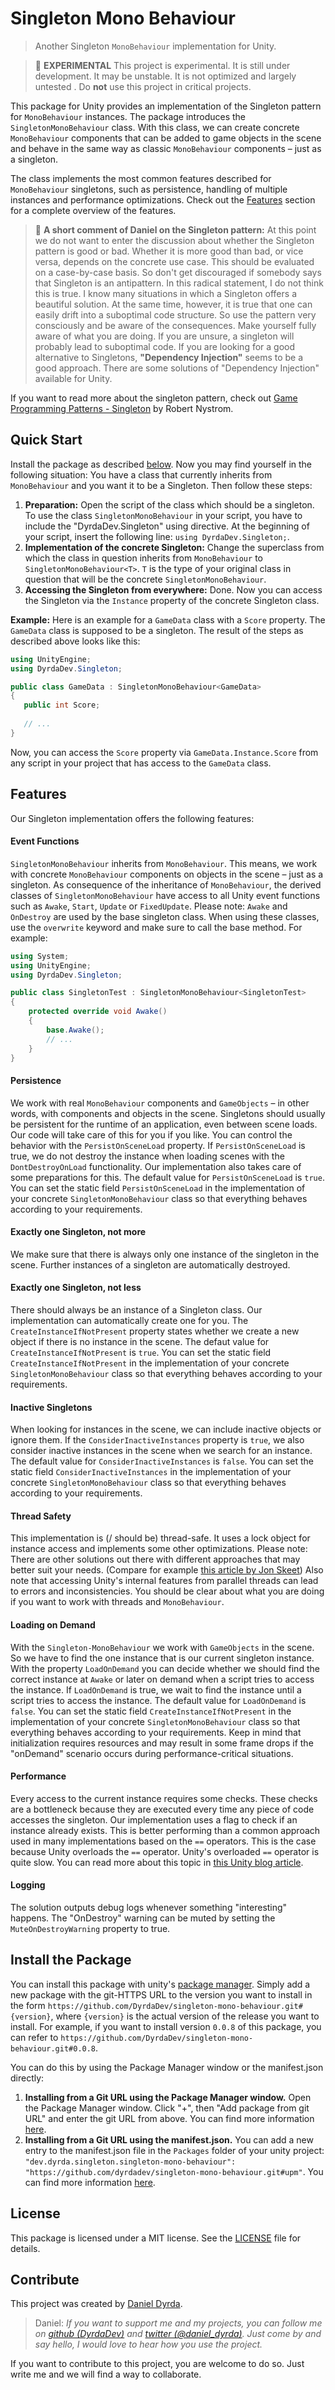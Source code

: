 # Singleton Mono Behaviour

> Another Singleton ```MonoBehaviour``` implementation for Unity. 

> 🧪 **EXPERIMENTAL** This project is experimental. It is still under development. It may be unstable. It is not optimized and largely untested . Do **not** use this project in critical projects. 

This package for Unity provides an implementation of the Singleton pattern for ```MonoBehaviour``` instances. The package introduces the ```SingletonMonoBehaviour``` class. With this class, we can create concrete ```MonoBehaviour``` components that can be added to game objects in the scene and behave in the same way as classic ```MonoBehaviour``` components – just as a singleton.

The class implements the most common features described for ```MonoBehaviour``` singletons, such as persistence, handling of multiple instances and performance optimizations. Check out the [Features](#features) section for a complete overview of the features.

> 💭 **A short comment of Daniel on the Singleton pattern:** At this point we do not want to enter the discussion about whether the Singleton pattern is good or bad. Whether it is more good than bad, or vice versa, depends on the concrete use case. This should be evaluated on a case-by-case basis. So don't get discouraged if somebody says that Singleton is an antipattern. In this radical statement, I do not think this is true. I know many situations in which a Singleton offers a beautiful solution. At the same time, however, it is true that one can easily drift into a suboptimal code structure. So use the pattern very consciously and be aware of the consequences. Make yourself fully aware of what you are doing. If you are unsure, a singleton will probably lead to suboptimal code. If you are looking for a good alternative to Singletons, **"Dependency Injection"** seems to be a good approach. There are some solutions of "Dependency Injection" available for Unity.

If you want to read more about the singleton pattern, check out [Game Programming Patterns - Singleton](http://gameprogrammingpatterns.com/singleton.html) by Robert Nystrom.

## Quick Start

Install the package as described [below](#install-the-package). Now you may find yourself in the following situation: You have a class that currently inherits from ```MonoBehaviour``` and you want it to be a Singleton. Then follow these steps:

1. **Preparation:** Open the script of the class which should be a singleton. To use the class ```SingletonMonoBehaviour``` in your script, you have to include the "DyrdaDev.Singleton" using directive. At the beginning of your script, insert the following line: ```using DyrdaDev.Singleton;```.
2. **Implementation of the concrete Singleton:** Change the superclass from which the class in question inherits from ```MonoBehaviour``` to ```SingletonMonoBehaviour<T>```. ```T``` is the type of your original class in question that will be the concrete ```SingletonMonoBehaviour```.
3. **Accessing the Singleton from everywhere:** Done. Now you can access the Singleton via the ```Instance``` property of the concrete Singleton class.

**Example:** Here is an example for a ```GameData``` class with a ```Score``` property. The ```GameData``` class is supposed to be a singleton.  The result of the steps as described above looks like this:

```C#
using UnityEngine;
using DyrdaDev.Singleton;

public class GameData : SingletonMonoBehaviour<GameData>
{
   public int Score;
   
   // ...
}
```

Now, you can access the ```Score``` property via ```GameData.Instance.Score``` from any script in your project that has access to the ```GameData``` class.

## Features

Our Singleton implementation offers the following features:

#### Event Functions
```SingletonMonoBehaviour``` inherits from ```MonoBehaviour```. This means, we work with concrete ```MonoBehaviour``` components on objects in the scene – just as a singleton. As consequence of the inheritance of   ```MonoBehaviour```, the derived classes of ```SingletonMonoBehaviour``` have access to all Unity event functions such as ```Awake```, ```Start```, ```Update``` or ```FixedUpdate```. Please note: ```Awake``` and ```OnDestroy``` are used by the base singleton class. When using these classes, use the ```overwrite``` keyword and make sure to call the base method. For example:

```C#
using System;
using UnityEngine;
using DyrdaDev.Singleton;

public class SingletonTest : SingletonMonoBehaviour<SingletonTest>
{
    protected override void Awake()
    {
        base.Awake();
        // ...
    }
}
```

#### Persistence
We work with real ```MonoBehaviour``` components and ```GameObjects``` – in other words, with components and objects in the scene. Singletons should usually be persistent for the runtime of an application, even between scene loads. Our code will take care of this for you if you like. You can control the behavior with the ```PersistOnSceneLoad``` property. If ```PersistOnSceneLoad``` is true, we do not destroy the instance when loading scenes with the ```DontDestroyOnLoad``` functionality. Our implementation also takes care of some preparations for this. The default value for ```PersistOnSceneLoad``` is ```true```. You can set the static field ``PersistOnSceneLoad`` in the implementation of your concrete ``SingletonMonoBehaviour`` class so that everything behaves according to your requirements.

#### Exactly one Singleton, not more
We make sure that there is always only one instance of the singleton in the scene. Further instances of a singleton are automatically destroyed.

#### Exactly one Singleton, not less
There should always be an instance of a Singleton class. Our implementation can automatically create one for you. The ```CreateInstanceIfNotPresent``` property states whether we create a new object if there is no instance in the scene. The defaut value for ```CreateInstanceIfNotPresent``` is ```true```. You can set the static field ```CreateInstanceIfNotPresent``` in the implementation of your concrete ```SingletonMonoBehaviour``` class so that everything behaves according to your requirements.

#### Inactive Singletons
When looking for instances in the scene, we can include inactive objects or ignore them. If the ```ConsiderInactiveInstances``` property is ```true```, we also consider inactive instances in the scene when we search for an instance. The default value for ```ConsiderInactiveInstances``` is ```false```. You can set the static field ```ConsiderInactiveInstances``` in the implementation of your concrete ```SingletonMonoBehaviour``` class so that everything behaves according to your requirements.

#### Thread Safety
This implementation is (/ should be) thread-safe. It uses a lock object for instance access and implements some other optimizations. Please note: There are other solutions out there with different approaches that may better suit your needs. (Compare for example [this article by Jon Skeet](https://csharpindepth.com/Articles/Singleton)) Also note that accessing Unity's internal features from parallel threads can lead to errors and inconsistencies. You should be clear about what you are doing if you want to work with threads and ```MonoBehaviour```.

#### Loading on Demand
With the ```Singleton-MonoBehaviour``` we work with ```GameObjects``` in the scene. So we have to find the one instance that is our current singleton instance. With the property ```LoadOnDemand``` you can decide whether we should find the correct instance at ```Awake``` or later on demand when a script tries to access the instance. If ```LoadOnDemand``` is true, we wait to find the instance until a script tries to access the instance. The default value for ```LoadOnDemand``` is ```false```. You can set the static field ```CreateInstanceIfNotPresent``` in the implementation of your concrete ```SingletonMonoBehaviour``` class so that everything behaves according to your requirements. Keep in mind that initialization requires resources and may result in some frame drops if the "onDemand" scenario occurs during performance-critical situations. 

#### Performance
Every access to the current instance requires some checks. These checks are a bottleneck because they are executed every time any piece of code accesses the singleton. Our implementation uses a flag to check if an instance already exists. This is better performing than a common approach used in many implementations based on the ```==``` operators. This is the case because Unity overloads the ```==``` operator. Unity's overloaded ```==``` operator is quite slow. You can read more about this topic in [this Unity blog article](http://blogs.unity3d.com/2014/05/16/custom-operator-should-we-keep-it/).

#### Logging
The solution outputs debug logs whenever something "interesting" happens. The "OnDestroy" warning can be muted by setting the ```MuteOnDestroyWarning``` property to true.


## Install the Package

You can install this package with unity's [package manager](https://docs.unity3d.com/Manual/PackagesList.html). Simply add a new package with the git-HTTPS URL to the version you want to install in the form ```https://github.com/DyrdaDev/singleton-mono-behaviour.git#{version}```, where ```{version}``` is the actual version of the release you want to install. For example, if you want to install version ```0.0.8``` of this package, you can refer to ```https://github.com/DyrdaDev/singleton-mono-behaviour.git#0.0.8```.

You can do this by using the Package Manager window or the manifest.json directly:

1. **Installing from a Git URL using the Package Manager window.** Open the Package Manager window. Click "+", then "Add package from git URL" and enter the git URL from above. You can find more information [here](https://docs.unity3d.com/Manual/upm-ui-giturl.html).
2. **Installing from a Git URL using the manifest.json.** You can add a new entry to the manifest.json file in the ``Packages`` folder of your unity project: ```"dev.dyrda.singleton.singleton-mono-behaviour": "https://github.com/dyrdadev/singleton-mono-behaviour.git#upm"```. You can find more information [here](https://docs.unity3d.com/Manual/upm-git.html).

## License

This package is licensed under a MIT license. See the [LICENSE](/LICENSE.md) file for details. 

## Contribute

This project was created by [Daniel Dyrda](https://dyrda.digital).

> Daniel: _If you want to support me and my projects, you can follow me on [github (DyrdaDev)](https://github.com/DyrdaDev) and [twitter (@daniel_dyrda)](https://twitter.com/daniel_dyrda). Just come by and say hello, I would love to hear how you use the project._

If you want to contribute to this project, you are welcome to do so. Just write me and we will find a way to collaborate.
